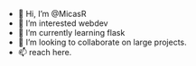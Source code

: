 - 👋 Hi, I’m @MicasR
- 👀 I’m interested webdev
- 🌱 I’m currently learning flask
- 💞️ I’m looking to collaborate on large projects.
- 📫 reach here.

<!---
MicasR/MicasR is a ✨ special ✨ repository because its `README.md` (this file) appears on your GitHub profile.
You can click the Preview link to take a look at your changes.
--->

